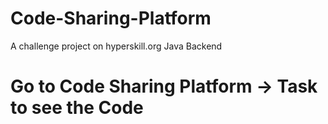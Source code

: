 # Code-Sharing-Platform
A challenge project on hyperskill.org
Java Backend
# Go to Code Sharing Platform -> Task to see the Code
